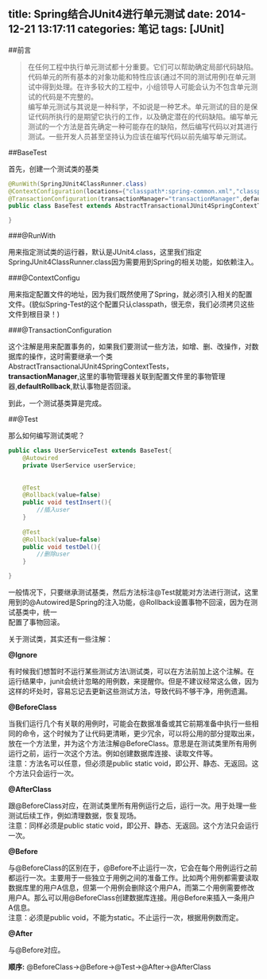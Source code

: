title: Spring结合JUnit4进行单元测试
date: 2014-12-21 13:17:11
categories: 笔记
tags: [JUnit]
---

##前言  

> 在任何工程中执行单元测试都十分重要。它们可以帮助确定局部代码缺陷。代码单元的所有基本的对象功能和特性应该(通过不同的测试用例)在单元测试中得到处理。在许多较大的工程中，小组领导人可能会认为不包含单元测试的代码是不完整的。  
> 编写单元测试与其说是一种科学，不如说是一种艺术。单元测试的目的是保证代码所执行的是期望它执行的工作，以及确定潜在的代码缺陷。编写单元测试的一个方法是首先确定一种可能存在的缺陷，然后编写代码以对其进行测试。一些开发人员甚至坚持认为应该在编写代码以前先编写单元测试。  

<!--more-->
##BaseTest  

首先，创建一个测试类的基类  

```java
@RunWith(SpringJUnit4ClassRunner.class)
@ContextConfiguration(locations={"classpath*:spring-common.xml","classpath*:spring-shiro.xml"})
@TransactionConfiguration(transactionManager="transactionManager",defaultRollback=true)
public class BaseTest extends AbstractTransactionalJUnit4SpringContextTests{

}
```  

###@RunWith

用来指定测试类的运行器，默认是JUnit4.class，这里我们指定SpringJUnit4ClassRunner.class因为需要用到Spring的相关功能，如依赖注入。

###@ContextConfigu  

用来指定配置文件的地址，因为我们既然使用了Spring，就必须引入相关的配置文件。(貌似Spring-Test的这个配置只认classpath，很无奈，我们必须拷贝这些文件到根目录！)

###@TransactionConfiguration  

这个注解是用来配置事务的，如果我们要测试一些方法，如增、删、改操作，对数据库的操作，这时需要继承一个类AbstractTransactionalJUnit4SpringContextTests，  
**transactionManager**,这里的事物管理器关联到配置文件里的事物管理器,**defaultRollback**,默认事物是否回滚。  

到此，一个测试基类算是完成。  

##@Test

那么如何编写测试类呢？  

```java
public class UserServiceTest extends BaseTest{
    @Autowired
    private UserService userService;
    
   
    @Test
    @Rollback(value=false)
    public void testInsert(){
        //插入user
    }
    
    @Test
    @Rollback(value=false)
    public void testDel(){
        //删除user
    }

}
``` 

一般情况下，只要继承测试基类，然后方法标注@Test就能对方法进行测试，这里用到的@Autowired是Spring的注入功能，@Rollback设置事物不回滚，因为在测试基类中，统一  
配置了事物回滚。  

关于测试类，其实还有一些注解：  

**@Ignore**  

有时候我们想暂时不运行某些测试方法\测试类，可以在方法前加上这个注解。在运行结果中，junit会统计忽略的用例数，来提醒你。但是不建议经常这么做，因为这样的坏处时，容易忘记去更新这些测试方法，导致代码不够干净，用例遗漏。  

**@BeforeClass**  

当我们运行几个有关联的用例时，可能会在数据准备或其它前期准备中执行一些相同的命令，这个时候为了让代码更清晰，更少冗余，可以将公用的部分提取出来，放在一个方法里，并为这个方法注解@BeforeClass。意思是在测试类里所有用例运行之前，运行一次这个方法。例如创建数据库连接、读取文件等。  
注意：方法名可以任意，但必须是public static void，即公开、静态、无返回。这个方法只会运行一次。  

**@AfterClass**  

跟@BeforeClass对应，在测试类里所有用例运行之后，运行一次。用于处理一些测试后续工作，例如清理数据，恢复现场。   
注意：同样必须是public static void，即公开、静态、无返回。这个方法只会运行一次。  

**@Before**  

与@BeforeClass的区别在于，@Before不止运行一次，它会在每个用例运行之前都运行一次。主要用于一些独立于用例之间的准备工作。比如两个用例都需要读取数据库里的用户A信息，但第一个用例会删除这个用户A，而第二个用例需要修改用户A。那么可以用@BeforeClass创建数据库连接。用@Before来插入一条用户A信息。   
注意：必须是public void，不能为static。不止运行一次，根据用例数而定。  

**@After**

与@Before对应。  

**顺序:** @BeforeClass->@Before->@Test->@After->@AfterClass